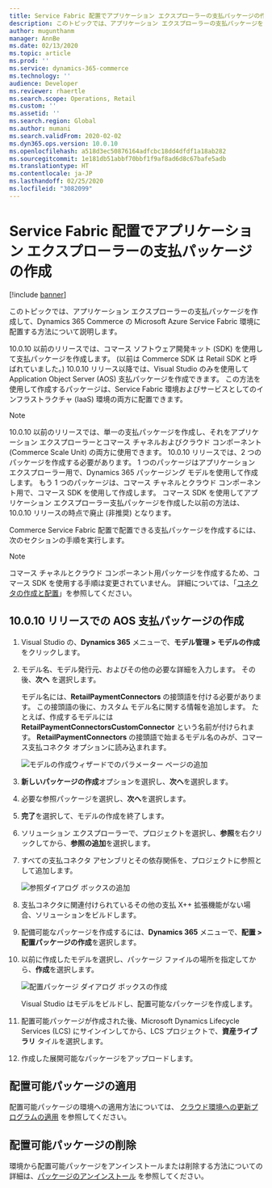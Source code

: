 ```yaml
---
title: Service Fabric 配置でアプリケーション エクスプローラーの支払パッケージの作成
description: このトピックでは、アプリケーション エクスプローラーの支払パッケージを作成して、Dynamics 365 Commerce の Microsoft Azure Service Fabric 環境に配置する方法について説明します。
author: mugunthanm
manager: AnnBe
ms.date: 02/13/2020
ms.topic: article
ms.prod: ''
ms.service: dynamics-365-commerce
ms.technology: ''
audience: Developer
ms.reviewer: rhaertle
ms.search.scope: Operations, Retail
ms.custom: ''
ms.assetid: ''
ms.search.region: Global
ms.author: mumani
ms.search.validFrom: 2020-02-02
ms.dyn365.ops.version: 10.0.10
ms.openlocfilehash: a518d3ec50876164adfcbc18dd4dfdf1a18ab282
ms.sourcegitcommit: 1e181db51abbf70bbf1f9af8ad6d8c67bafe5adb
ms.translationtype: HT
ms.contentlocale: ja-JP
ms.lasthandoff: 02/25/2020
ms.locfileid: "3082099"
---
```

# <a name="create-payment-packaging-for-application-explorer-in-service-fabric-deployments"></a>Service Fabric 配置でアプリケーション エクスプローラーの支払パッケージの作成

[!include [banner](../../includes/banner.md)]

このトピックでは、アプリケーション エクスプローラーの支払パッケージを作成して、Dynamics 365 Commerce の Microsoft Azure Service Fabric 環境に配置する方法について説明します。

10.0.10 以前のリリースでは、コマース ソフトウェア開発キット (SDK) を使用して支払パッケージを作成します。 (以前は Commerce SDK は Retail SDK と呼ばれていました。) 10.0.10 リリース以降では、Visual Studio のみを使用して Application Object Server (AOS) 支払パッケージを作成できます。 この方法を使用して作成するパッケージは、Service Fabric 環境およびサービスとしてのインフラストラクチャ (IaaS) 環境の両方に配置できます。

> [!NOTE]
> 10.0.10 以前のリリースでは、単一の支払パッケージを作成し、それをアプリケーション エクスプローラーとコマース チャネルおよびクラウド コンポーネント (Commerce Scale Unit) の両方に使用できます。 10.0.10 リリースでは、2 つのパッケージを作成する必要があります。 1 つのパッケージはアプリケーション エクスプローラー用で、Dynamics 365 パッケージング モデルを使用して作成します。 もう 1 つのパッケージは、コマース チャネルとクラウド コンポーネント用で、コマース SDK を使用して作成します。 コマース SDK を使用してアプリケーション エクスプローラー支払パッケージを作成した以前の方法は、10.0.10 リリースの時点で廃止 (非推奨) となります。

Commerce Service Fabric 配置で配置できる支払パッケージを作成するには、次のセクションの手順を実行します。

> [!NOTE]
> コマース チャネルとクラウド コンポーネント用パッケージを作成するため、コマース SDK を使用する手順は変更されていません。 詳細については、「[コネクタの作成と配置](deploy-payment-connector.md)」を参照してください。

## <a name="create-an-aos-payment-package-in-the-10010-release"></a>10.0.10 リリースでの AOS 支払パッケージの作成

1. Visual Studio の、**Dynamics 365** メニューで、**モデル管理 \> モデルの作成**をクリックします。
2. モデル名、モデル発行元、およびその他の必要な詳細を入力します。 その後、**次へ** を選択します。

    モデル名には、**RetailPaymentConnectors** の接頭語を付ける必要があります。 この接頭語の後に、カスタム モデル名に関する情報を追加します。 たとえば、作成するモデルには **RetailPaymentConnectorsCustomConnector** という名前が付けられます。 **RetailPaymentConnectors** の接頭語で始まるモデル名のみが、コマース支払コネクタ オプションに読み込まれます。

    ![モデルの作成ウィザードでのパラメーター ページの追加](./media/CreateModel.png)

3. **新しいパッケージの作成**オプションを選択し、**次へ**を選択します。
4. 必要な参照パッケージを選択し、**次へ**を選択します。
5. **完了**を選択して、モデルの作成を終了します。
6. ソリューション エクスプローラーで、プロジェクトを選択し、**参照**を右クリックしてから、**参照の追加**を選択します。
7. すべての支払コネクタ アセンブリとその依存関係を、プロジェクトに参照として追加します。

    ![参照ダイアログ ボックスの追加](./media/Reference.png)

8. 支払コネクタに関連付けられているその他の支払 X++ 拡張機能がない場合、ソリューションをビルドします。
9. 配備可能なパッケージを作成するには、**Dynamics 365** メニューで、**配置 \> 配置パッケージの作成**を選択します。
10. 以前に作成したモデルを選択し、パッケージ ファイルの場所を指定してから、**作成**を選択します。

    ![配置パッケージ ダイアログ ボックスの作成](./media/Create.png)

    Visual Studio はモデルをビルドし、配置可能なパッケージを作成します。

10. 配置可能パッケージが作成された後、Microsoft Dynamics Lifecycle Services (LCS) にサインインしてから、LCS プロジェクトで、**資産ライブラリ** タイルを選択します。
11. 作成した展開可能なパッケージをアップロードします。

## <a name="apply-a-deployable-package"></a>配置可能パッケージの適用

配置可能パッケージの環境への適用方法については、 [クラウド環境への更新プログラムの適用](../../fin-ops-core/dev-itpro/deployment/apply-deployable-package-system.md) を参照してください。

## <a name="remove-a-deployable-package"></a>配置可能パッケージの削除

環境から配置可能パッケージをアンインストールまたは削除する方法についての詳細は、[パッケージのアンインストール](../../fin-ops-core/dev-itpro/deployment/uninstall-deployable-package.md) を参照してください。
